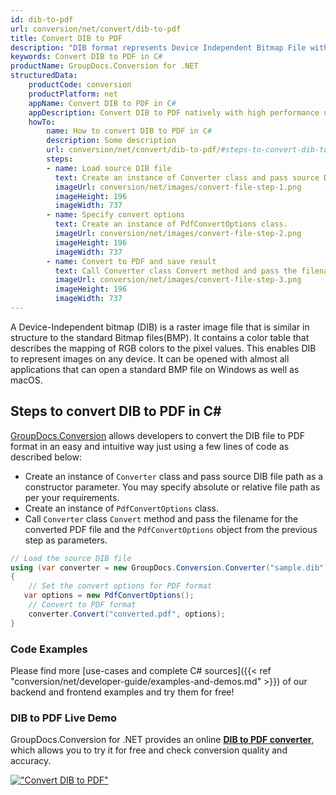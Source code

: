 ```yaml
---
id: dib-to-pdf
url: conversion/net/convert/dib-to-pdf
title: Convert DIB to PDF
description: "DIB format represents Device Independent Bitmap File with .dib extension. Learn how to convert DIB to PDF file programmatically in C# language using GroupDocs.Conversion for .NET library."
keywords: Convert DIB to PDF in C#
productName: GroupDocs.Conversion for .NET
structuredData:
    productCode: conversion
    productPlatform: net
    appName: Convert DIB to PDF in C#
    appDescription: Convert DIB to PDF natively with high performance using C# language and server side GroupDocs.Conversion for .NET APIs, without the use of any software like Microsoft or Open Office.
    howTo:
        name: How to convert DIB to PDF in C# 
        description: Some description
        url: conversion/net/convert/dib-to-pdf/#steps-to-convert-dib-to-pdf-in-c
        steps:
        - name: Load source DIB file 
          text: Create an instance of Converter class and pass source DIB file path as a constructor parameter. You may specify absolute or relative file path as per your requirements. 
          imageUrl: conversion/net/images/convert-file-step-1.png
          imageHeight: 196
          imageWidth: 737
        - name: Specify convert options 
          text: Create an instance of PdfConvertOptions class.
          imageUrl: conversion/net/images/convert-file-step-2.png
          imageHeight: 196
          imageWidth: 737
        - name: Convert to PDF and save result 
          text: Call Converter class Convert method and pass the filename for the converted HTML file and the PdfConvertOptions object from the previous step as parameters.
          imageUrl: conversion/net/images/convert-file-step-3.png
          imageHeight: 196
          imageWidth: 737
---
```


A Device-Independent bitmap (DIB) is a raster image file that is similar in structure to the standard Bitmap files(BMP). It contains a color table that describes the mapping of RGB colors to the pixel values. This enables DIB to represent images on any device. It can be opened with almost all applications that can open a standard BMP file on Windows as well as macOS.

## Steps to convert DIB to PDF in C#

[GroupDocs.Conversion](https://products.groupdocs.com/conversion/net) allows developers to convert the DIB file to PDF format in an easy and intuitive way just using a few lines of code as described below:

* Create an instance of `Converter` class and pass source DIB file path as a constructor parameter. You may specify absolute or relative file path as per your requirements. 
* Create an instance of `PdfConvertOptions` class.
* Call `Converter` class `Convert` method and pass the filename for the converted PDF file and the `PdfConvertOptions` object from the previous step as parameters.

```csharp
// Load the source DIB file
using (var converter = new GroupDocs.Conversion.Converter("sample.dib"))
{
    // Set the convert options for PDF format
   var options = new PdfConvertOptions();
    // Convert to PDF format
    converter.Convert("converted.pdf", options);
}
```

### Code Examples

Please find more [use-cases and complete C# sources]({{< ref "conversion/net/developer-guide/examples-and-demos.md" >}}) of our backend and frontend examples and try them for free!

### DIB to PDF Live Demo

GroupDocs.Conversion for .NET provides an online [**DIB to PDF converter**](https://products.groupdocs.app/conversion/dib-to-pdf), which allows you to try it for free and check conversion quality and accuracy.

[!["Convert DIB to PDF"](conversion/net/images/convert-to-pdf/convert-dib-to-pdf.png)](https://products.groupdocs.app/conversion/dib-to-pdf)